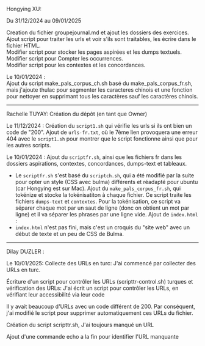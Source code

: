 Hongying XU:   

Du 31/12/2024 au 09/01/2025   

Creation du fichier groupejournal.md et ajout les dossiers des exercices.    
Ajout script pour traiter les urls et voir s'ils sont traitables, les écrire dans le fichier HTML.    
Modifier script pour stocker les pages aspirées et les dumps textuels.    
Modifier script pour Compter les occurrences.    
Modifier script pour les contextes et les concordances.  

Le 10/01/2024 :  
Ajout du script make_pals_corpus_ch.sh basé du make_pals_corpus_fr.sh, mais j'ajoute thulac pour segmenter les caracteres chinois et une fonction pour nettoyer en supprimant tous les caractères sauf les caractères chinois.

-----------------------------------------------------------------

Rachelle TUYAY:
Création du dépôt (en tant que Owner)

Le 11/12/2024 :
Création du `script1.sh` qui vérifie les urls si ils ont bien un code de "200".
Ajout de `urls-fr.txt`, où le 7ème lien provoquera une erreur 404 avec le `script1.sh` pour montrer que le script fonctionne ainsi que pour les autres scripts.

Le 10/01/2024 :
Ajout du `scriptfr.sh`, ainsi que les fichiers fr dans les dossiers aspirations, contextes, concordances, dumps-text et tableaux.
- Le `scriptfr.sh` s'est basé du `scriptch.sh`, qui a été modifié par la suite pour opter un style (CSS avec bulma) différents et réadapté pour ubuntu (car Hongying est sur Mac).
Ajout du `make_pals_corpus_fr.sh`, qui tokénize et stocke la tokénisatiton à chaque fichier. Ce script traite les fichiers `dumps-text` et `contextes`. Pour la tokénisation, ce script va séparer chaque mot par un saut de ligne (donc on obtient un mot par ligne) et il va séparer les phrases par une ligne vide.
Ajout de `index.html` :
- `index.html` n'est pas fini, mais c'est un croquis du "site web" avec un début de texte et un peu de CSS de Bulma. 
-----------------------------------------------------------------

Dilay DUZLER :

Le 10/01/2025: 
Collecte des URLs en turc: J'ai commencé par collecter des URLs en turc.

Écriture d'un script pour contrôler les URLs (scripttr-control.sh) turques et vérification des URLs: J'ai écrit un script pour contrôler les URLs, en vérifiant leur accessibilité via leur code

Il y avait beaucoup d'URLs avec un code différent de 200. Par conséquent, j'ai modifié le script pour supprimer automatiquement ces URLs du fichier.

Création du script scripttr.sh, J'ai toujours manqué un URL

Ajout d'une commande echo a la fin pour identifier l'URL manquante
